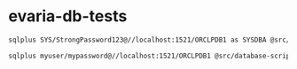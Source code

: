 # evaria-db-tests

```bash
sqlplus SYS/StrongPassword123@//localhost:1521/ORCLPDB1 as SYSDBA @src/database-init.sql
```

```bash
sqlplus myuser/mypassword@//localhost:1521/ORCLPDB1 @src/database-script.sql
```